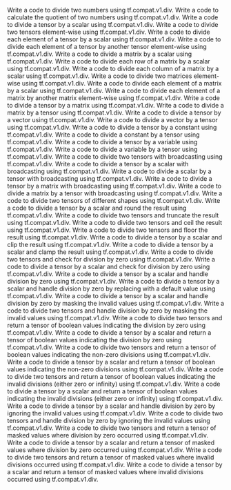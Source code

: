 
Write a code to divide two numbers using tf.compat.v1.div.
Write a code to calculate the quotient of two numbers using tf.compat.v1.div.
Write a code to divide a tensor by a scalar using tf.compat.v1.div.
Write a code to divide two tensors element-wise using tf.compat.v1.div.
Write a code to divide each element of a tensor by a scalar using tf.compat.v1.div.
Write a code to divide each element of a tensor by another tensor element-wise using tf.compat.v1.div.
Write a code to divide a matrix by a scalar using tf.compat.v1.div.
Write a code to divide each row of a matrix by a scalar using tf.compat.v1.div.
Write a code to divide each column of a matrix by a scalar using tf.compat.v1.div.
Write a code to divide two matrices element-wise using tf.compat.v1.div.
Write a code to divide each element of a matrix by a scalar using tf.compat.v1.div.
Write a code to divide each element of a matrix by another matrix element-wise using tf.compat.v1.div.
Write a code to divide a tensor by a matrix using tf.compat.v1.div.
Write a code to divide a matrix by a tensor using tf.compat.v1.div.
Write a code to divide a tensor by a vector using tf.compat.v1.div.
Write a code to divide a vector by a tensor using tf.compat.v1.div.
Write a code to divide a tensor by a constant using tf.compat.v1.div.
Write a code to divide a constant by a tensor using tf.compat.v1.div.
Write a code to divide a tensor by a variable using tf.compat.v1.div.
Write a code to divide a variable by a tensor using tf.compat.v1.div.
Write a code to divide two tensors with broadcasting using tf.compat.v1.div.
Write a code to divide a tensor by a scalar with broadcasting using tf.compat.v1.div.
Write a code to divide a scalar by a tensor with broadcasting using tf.compat.v1.div.
Write a code to divide a tensor by a matrix with broadcasting using tf.compat.v1.div.
Write a code to divide a matrix by a tensor with broadcasting using tf.compat.v1.div.
Write a code to divide two tensors of different shapes using tf.compat.v1.div.
Write a code to divide a tensor by a scalar and round the result using tf.compat.v1.div.
Write a code to divide two tensors and truncate the result using tf.compat.v1.div.
Write a code to divide two tensors and ceil the result using tf.compat.v1.div.
Write a code to divide two tensors and floor the result using tf.compat.v1.div.
Write a code to divide a tensor by a scalar and clip the result using tf.compat.v1.div.
Write a code to divide a tensor by a scalar and clamp the result using tf.compat.v1.div.
Write a code to divide two tensors and check for division by zero using tf.compat.v1.div.
Write a code to divide a tensor by a scalar and check for division by zero using tf.compat.v1.div.
Write a code to divide a tensor by a scalar and handle division by zero using tf.compat.v1.div.
Write a code to divide a tensor by a scalar and handle division by zero by replacing with a default value using tf.compat.v1.div.
Write a code to divide a tensor by a scalar and handle division by zero by masking the invalid values using tf.compat.v1.div.
Write a code to divide two tensors and handle division by zero by masking the invalid values using tf.compat.v1.div.
Write a code to divide two tensors and return a tensor of boolean values indicating the division by zero using tf.compat.v1.div.
Write a code to divide a tensor by a scalar and return a tensor of boolean values indicating the division by zero using tf.compat.v1.div.
Write a code to divide two tensors and return a tensor of boolean values indicating the non-zero divisions using tf.compat.v1.div.
Write a code to divide a tensor by a scalar and return a tensor of boolean values indicating the non-zero divisions using tf.compat.v1.div.
Write a code to divide two tensors and return a tensor of boolean values indicating the invalid divisions (either zero or infinity) using tf.compat.v1.div.
Write a code to divide a tensor by a scalar and return a tensor of boolean values indicating the invalid divisions (either zero or infinity) using tf.compat.v1.div.
Write a code to divide a tensor by a scalar and handle division by zero by ignoring the invalid values using tf.compat.v1.div.
Write a code to divide two tensors and handle division by zero by ignoring the invalid values using tf.compat.v1.div.
Write a code to divide two tensors and return a tensor of masked values where division by zero occurred using tf.compat.v1.div.
Write a code to divide a tensor by a scalar and return a tensor of masked values where division by zero occurred using tf.compat.v1.div.
Write a code to divide two tensors and return a tensor of masked values where invalid divisions occurred using tf.compat.v1.div.
Write a code to divide a tensor by a scalar and return a tensor of masked values where invalid divisions occurred using tf.compat.v1.div.